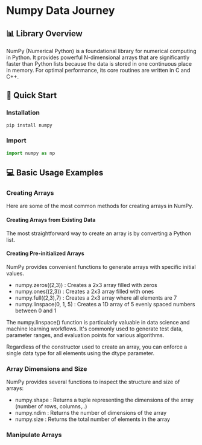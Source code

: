 # Numpy Data Journey
##  📊 Library Overview 
NumPy (Numerical Python) is a foundational library for numerical computing in Python. It provides powerful N-dimensional arrays that are significantly faster than Python lists because the data is stored in one continuous place in memory. For optimal performance, its core routines are written in C and C++.
## 🚀 Quick Start
### Installation
```python
pip install numpy
```
### Import
```python
import numpy as np
```
## 💻 Basic Usage Examples
### Creating Arrays
Here are some of the most common methods for creating arrays in NumPy. 
#### Creating Arrays from Existing Data
The most straightforward way to create an array is by converting a Python list.
#### Creating Pre-initialized Arrays
NumPy provides convenient functions to generate arrays with specific initial values.
* numpy.zeros((2,3)) : Creates a 2x3 array filled with zeros
* numpy.ones((2,3)) : Creates a 2x3 array filled with ones
* numpy.full((2,3),7) : Creates a 2x3 array where all elements are 7
* numpy.linspace(0, 1, 5) : Creates a 1D array of 5 evenly spaced numbers between 0 and 1

The numpy.linspace() function is particularly valuable in data science and machine learning workflows. It's commonly used to generate test data, parameter ranges, and evaluation points for various algorithms.

Regardless of the constructor used to create an array, you can enforce a single data type for all elements using the dtype parameter.

### Array Dimensions and Size
NumPy provides several functions to inspect the structure and size of arrays:
* numpy.shape : Returns a tuple representing the dimensions of the array (number of rows, columns,..)
* numpy.ndim  : Returns the number of dimensions of the array
* numpy.size  : Returns the total number of elements in the array
### Manipulate Arrays


